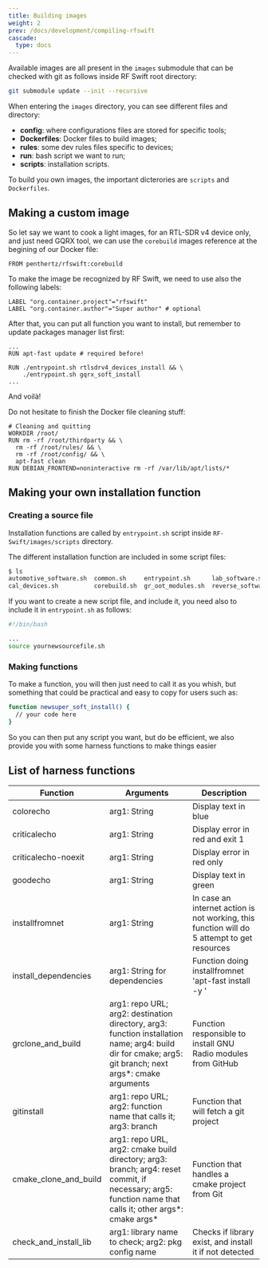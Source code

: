 ```yaml
---
title: Building images
weight: 2
prev: /docs/development/compiling-rfswift
cascade:
  type: docs
---
```



Available images are all present in the `images` submodule that can be checked with git as follows inside RF Swift root directory:

```bash
git submodule update --init --recursive
```

When entering the `images` directory, you can see different files and directory:

* **config**: where configurations files are stored for specific tools;
* **Dockerfiles**: Docker files to build images;
* **rules**: some dev rules files specific to devices;
* **run**: bash script we want to run;
* **scripts**: installation scripts.

To build you own images, the important dicterories are `scripts` and `Dockerfiles`.

## Making a custom image

So let say we want to cook a light images, for an RTL-SDR v4 device only, and just need GQRX tool, we can use the `corebuild` images reference at the begining of our Docker file:

```
FROM penthertz/rfswift:corebuild
```

To make the image be recognized by RF Swift, we need to use also the following labels:

```
LABEL "org.container.project"="rfswift"
LABEL "org.container.author"="Super author" # optional
```

After that, you can put all function you want to install, but remember to update packages manager list first:

```
...
RUN apt-fast update # required before!

RUN ./entrypoint.sh rtlsdrv4_devices_install && \
    ./entrypoint.sh gqrx_soft_install
...
```

And voilà!

Do not hesitate to finish the Docker file cleaning stuff:

```
# Cleaning and quitting
WORKDIR /root/
RUN rm -rf /root/thirdparty && \
  rm -rf /root/rules/ && \
  rm -rf /root/config/ && \
  apt-fast clean
RUN DEBIAN_FRONTEND=noninteractive rm -rf /var/lib/apt/lists/*
```

## Making your own installation function

### Creating a source file

Installation functions are called by `entrypoint.sh` script inside `RF-Swift/images/scripts` directory.

The different installation function are included in some script files:

```bash
$ ls
automotive_software.sh  common.sh     entrypoint.sh      lab_software.sh      rf_tools.sh    sast_software.sh    sdr_softwares.sh     terminal_harness.sh
cal_devices.sh          corebuild.sh  gr_oot_modules.sh  reverse_software.sh  sa_devices.sh  sdr_peripherals.sh  telecom_software.sh
```

If you want to create a new script file, and include it, you need also to include it in `entrypoint.sh` as follows:

```bash
#!/bin/bash

...
source yournewsourcefile.sh
```

### Making functions

To make a function, you will then just need to call it as you whish, but something that could be practical and easy to copy for users such as:

```bash
function newsuper_soft_install() {
  // your code here
}
```

So you can then put any script you want, but do be efficient, we also provide you with some harness functions to make things easier


## List of harness functions

| Function              | Arguments                                                                                                                                                | Description                                                                                 |
|-----------------------|----------------------------------------------------------------------------------------------------------------------------------------------------------|---------------------------------------------------------------------------------------------|
| colorecho             | arg1: String                                                                                                                                             | Display text in blue                                                                        |
| criticalecho          | arg1: String                                                                                                                                             | Display error in red and exit 1                                                             |
| criticalecho-noexit   | arg1: String                                                                                                                                             | Display error in red only                                                                   |
| goodecho              | arg1: String                                                                                                                                             | Display text in green                                                                       |
| installfromnet        | arg1: String                                                                                                                                             | In case an internet action is not working, this function will do 5 attempt to get resources |
| install_dependencies  | arg1: String for dependencies                                                                                                                            | Function doing installfromnet 'apt-fast install -y <your dependencies>'                     |
| grclone_and_build     | arg1: repo URL; arg2: destination directory, arg3: function installation name; arg4: build dir for cmake; arg5: git branch; next args*: cmake arguments  | Function responsible to install GNU Radio modules from GitHub                               |
| gitinstall            | arg1: repo URL; arg2: function name that calls it; arg3: branch                                                                                          | Function that will fetch a git project                                                      |
| cmake_clone_and_build | arg1: repo URL, arg2: cmake build directory; arg3: branch; arg4: reset commit, if necessary; arg5: function name that calls it; other args*: cmake args* | Function that handles a cmake project from Git                                              |
| check_and_install_lib | arg1: library name to check; arg2: pkg config name                                                                                                       | Checks if library exist, and install it if not detected                                     |
